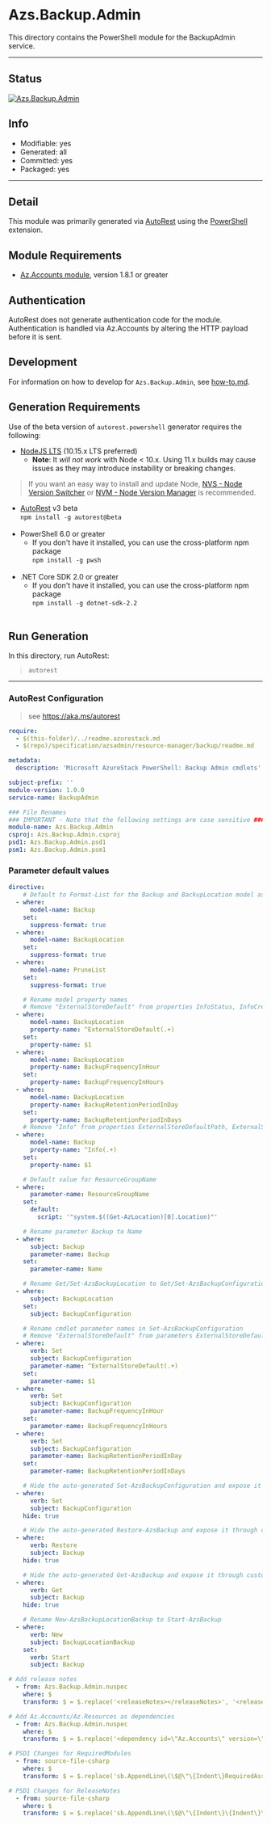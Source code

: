 <!-- region Generated -->
# Azs.Backup.Admin
This directory contains the PowerShell module for the BackupAdmin service.

---
## Status
[![Azs.Backup.Admin](https://img.shields.io/powershellgallery/v/Azs.Backup.Admin.svg?style=flat-square&label=Azs.Backup.Admin "Azs.Backup.Admin")](https://www.powershellgallery.com/packages/Azs.Backup.Admin/)

## Info
- Modifiable: yes
- Generated: all
- Committed: yes
- Packaged: yes

---
## Detail
This module was primarily generated via [AutoRest](https://github.com/Azure/autorest) using the [PowerShell](https://github.com/Azure/autorest.powershell) extension.

## Module Requirements
- [Az.Accounts module](https://www.powershellgallery.com/packages/Az.Accounts/), version 1.8.1 or greater

## Authentication
AutoRest does not generate authentication code for the module. Authentication is handled via Az.Accounts by altering the HTTP payload before it is sent.

## Development
For information on how to develop for `Azs.Backup.Admin`, see [how-to.md](how-to.md).
<!-- endregion -->

## Generation Requirements
Use of the beta version of `autorest.powershell` generator requires the following:
- [NodeJS LTS](https://nodejs.org) (10.15.x LTS preferred)
  - **Note**: It *will not work* with Node < 10.x. Using 11.x builds may cause issues as they may introduce instability or breaking changes.
> If you want an easy way to install and update Node, [NVS - Node Version Switcher](../nodejs/installing-via-nvs.md) or [NVM - Node Version Manager](../nodejs/installing-via-nvm.md) is recommended.
- [AutoRest](https://aka.ms/autorest) v3 beta <br>`npm install -g autorest@beta`<br>&nbsp;
- PowerShell 6.0 or greater
  - If you don't have it installed, you can use the cross-platform npm package <br>`npm install -g pwsh`<br>&nbsp;
- .NET Core SDK 2.0 or greater
  - If you don't have it installed, you can use the cross-platform npm package <br>`npm install -g dotnet-sdk-2.2`<br>&nbsp;

## Run Generation
In this directory, run AutoRest:
> `autorest`

---
### AutoRest Configuration
> see https://aka.ms/autorest

``` yaml
require:
  - $(this-folder)/../readme.azurestack.md
  - $(repo)/specification/azsadmin/resource-manager/backup/readme.md

metadata:
  description: 'Microsoft AzureStack PowerShell: Backup Admin cmdlets'

subject-prefix: ''
module-version: 1.0.0
service-name: BackupAdmin

### File Renames
### IMPORTANT - Note that the following settings are case sensitive ###
module-name: Azs.Backup.Admin
csproj: Azs.Backup.Admin.csproj
psd1: Azs.Backup.Admin.psd1
psm1: Azs.Backup.Admin.psm1
```

### Parameter default values
``` yaml
directive:
    # Default to Format-List for the Backup and BackupLocation model as there are many important fields
  - where:
      model-name: Backup
    set:
      suppress-format: true
  - where:
      model-name: BackupLocation
    set:
      suppress-format: true
  - where:
      model-name: PruneList
    set:
      suppress-format: true

    # Rename model property names
    # Remove "ExternalStoreDefault" from properties InfoStatus, InfoCreatedDateTime, InfoEncryptionCertThumbprint, etc.
  - where:
      model-name: BackupLocation
      property-name: ^ExternalStoreDefault(.+)
    set:
      property-name: $1
  - where:
      model-name: BackupLocation
      property-name: BackupFrequencyInHour
    set:
      property-name: BackupFrequencyInHours
  - where:
      model-name: BackupLocation
      property-name: BackupRetentionPeriodInDay
    set:
      property-name: BackupRetentionPeriodInDays
    # Remove "Info" from properties ExternalStoreDefaultPath, ExternalStoreDefaultUserName, ExternalStoreDefaultPassword, etc.
  - where:
      model-name: Backup
      property-name: ^Info(.+)
    set:
      property-name: $1

    # Default value for ResourceGroupName
  - where:
      parameter-name: ResourceGroupName
    set:
      default:
        script: '"system.$((Get-AzLocation)[0].Location)"'

    # Rename parameter Backup to Name
  - where:
      subject: Backup
      parameter-name: Backup
    set:
      parameter-name: Name

    # Rename Get/Set-AzsBackupLocation to Get/Set-AzsBackupConfiguration
  - where:
      subject: BackupLocation
    set:
      subject: BackupConfiguration

    # Rename cmdlet parameter names in Set-AzsBackupConfiguration
    # Remove "ExternalStoreDefault" from parameters ExternalStoreDefaultPath, ExternalStoreDefaultUserName, ExternalStoreDefaultPassword, etc.
  - where:
      verb: Set
      subject: BackupConfiguration
      parameter-name: ^ExternalStoreDefault(.+)
    set:
      parameter-name: $1
  - where:
      verb: Set
      subject: BackupConfiguration
      parameter-name: BackupFrequencyInHour
    set:
      parameter-name: BackupFrequencyInHours
  - where:
      verb: Set
      subject: BackupConfiguration
      parameter-name: BackupRetentionPeriodInDay
    set:
      parameter-name: BackupRetentionPeriodInDays

    # Hide the auto-generated Set-AzsBackupConfiguration and expose it through customized one
  - where:
      verb: Set
      subject: BackupConfiguration
    hide: true

    # Hide the auto-generated Restore-AzsBackup and expose it through customized one
  - where:
      verb: Restore
      subject: Backup
    hide: true

    # Hide the auto-generated Get-AzsBackup and expose it through customized one
  - where:
      verb: Get
      subject: Backup
    hide: true

    # Rename New-AzsBackupLocationBackup to Start-AzsBackup
  - where:
      verb: New
      subject: BackupLocationBackup
    set:
      verb: Start
      subject: Backup

# Add release notes
  - from: Azs.Backup.Admin.nuspec
    where: $
    transform: $ = $.replace('<releaseNotes></releaseNotes>', '<releaseNotes>AzureStack Hub Admin module generated with https://github.com/Azure/autorest.powershell.</releaseNotes>');

# Add Az.Accounts/Az.Resources as dependencies
  - from: Azs.Backup.Admin.nuspec
    where: $
    transform: $ = $.replace('<dependency id=\"Az.Accounts\" version=\"1.6.0\" />', '<dependency id="Az.Accounts" version="2.2.4" />\n      <dependency id="Az.Resources" version="[1.10.0]" />');

# PSD1 Changes for RequiredModules
  - from: source-file-csharp
    where: $
    transform: $ = $.replace('sb.AppendLine\(\$@\"\{Indent\}RequiredAssemblies = \'\{\"./bin/Azs.AzureBridge.Admin.private.dll\"\}\'\"\);', 'sb.AppendLine\(\$@\"\{Indent\}RequiredAssemblies = \'\{\"./bin/Azs.AzureBridge.Admin.private.dll\"\}\'\"\);\n      sb.AppendLine\(\$@\"\{Indent\}RequiredModules = @\(@\{\{ModuleName = \'Az.Accounts\'; ModuleVersion = \'2.2.4\'; \}\}, @\{\{ModuleName = \'Az.Resources\'; RequiredVersion = \'1.10.0\'; \}\}\)\"\);');

# PSD1 Changes for ReleaseNotes
  - from: source-file-csharp
    where: $
    transform: $ = $.replace('sb.AppendLine\(\$@\"\{Indent\}\{Indent\}\{Indent\}ReleaseNotes = \'\'\"\);', 'sb.AppendLine\(\$@\"\{Indent\}\{Indent\}\{Indent\}ReleaseNotes = \'AzureStack Hub Admin module generated with https://github.com/Azure/autorest.powershell\'\"\);' );
